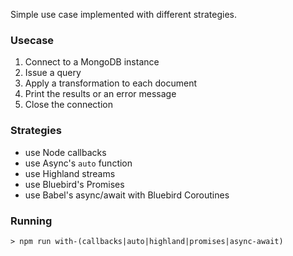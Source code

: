 Simple use case implemented with different strategies.

### Usecase

1. Connect to a MongoDB instance
2. Issue a query
3. Apply a transformation to each document
4. Print the results or an error message
5. Close the connection

### Strategies

- use Node callbacks
- use Async's `auto` function
- use Highland streams
- use Bluebird's Promises
- use Babel's async/await with Bluebird Coroutines

### Running

```
> npm run with-(callbacks|auto|highland|promises|async-await)
```
